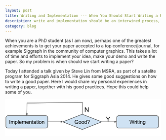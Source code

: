 ```yaml
---
layout: post
title: Writing and Implementation --- When You Should Start Writing a Paper?
description: write and implementation should be an interwined process, and sometimes writing could come earlier than the implementation 
category: blog
---
```

When you are a PhD student (as I am now), perhaps one of the greatest achievements is to get your paper accepted to a top conference/journal, for example Siggraph in the community of computer graphics. This takes a lot of time and efforts to implement your idea, make your demo and write the paper. So my problem is when should we start writing a paper? 

Today I attended a talk given by Steve Lin from MSRA, as part of a satelite program for Siggraph Asia 2014. He gives some good suggestions on how to write a good paper. Here I would share my personal experiences in writing a paper, together with his good practices. Hope this could help some of you.

![Image](images/pain.png)






